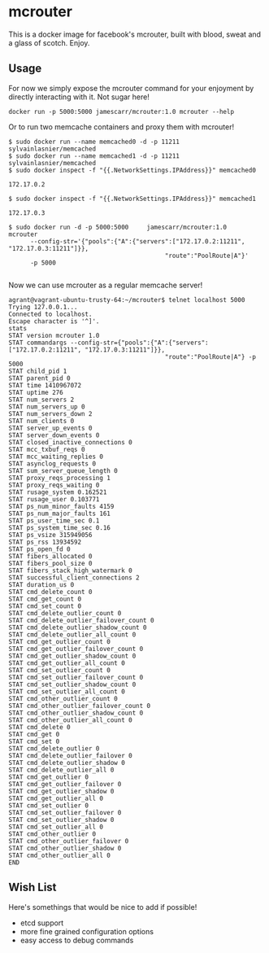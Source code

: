 # mcrouter
This is a docker image for facebook's mcrouter, built with blood, sweat
and a glass of scotch. Enjoy. 

## Usage

For now we simply expose the mcrouter command for your enjoyment by
directly interacting with it. Not sugar here!

```
docker run -p 5000:5000 jamescarr/mcrouter:1.0 mcrouter --help

```

Or to run two memcache containers and proxy them with mcrouter!


```
$ sudo docker run --name memcached0 -d -p 11211 sylvainlasnier/memcached
$ sudo docker run --name memcached1 -d -p 11211 sylvainlasnier/memcached
$ sudo docker inspect -f "{{.NetworkSettings.IPAddress}}" memcached0

172.17.0.2

$ sudo docker inspect -f "{{.NetworkSettings.IPAddress}}" memcached1

172.17.0.3

$ sudo docker run -d -p 5000:5000     jamescarr/mcrouter:1.0     mcrouter 
      --config-str='{"pools":{"A":{"servers":["172.17.0.2:11211", "172.17.0.3:11211"]}},
                                           "route":"PoolRoute|A"}'                             
      -p 5000
      
```

Now we can use mcrouter as a regular memcache server!

```
agrant@vagrant-ubuntu-trusty-64:~/mcrouter$ telnet localhost 5000
Trying 127.0.0.1...
Connected to localhost.
Escape character is '^]'.
stats
STAT version mcrouter 1.0
STAT commandargs --config-str={"pools":{"A":{"servers":["172.17.0.2:11211", "172.17.0.3:11211"]}},
                                           "route":"PoolRoute|A"} -p 5000
STAT child_pid 1
STAT parent_pid 0
STAT time 1410967072
STAT uptime 276
STAT num_servers 2
STAT num_servers_up 0
STAT num_servers_down 2
STAT num_clients 0
STAT server_up_events 0
STAT server_down_events 0
STAT closed_inactive_connections 0
STAT mcc_txbuf_reqs 0
STAT mcc_waiting_replies 0
STAT asynclog_requests 0
STAT sum_server_queue_length 0
STAT proxy_reqs_processing 1
STAT proxy_reqs_waiting 0
STAT rusage_system 0.162521
STAT rusage_user 0.103771
STAT ps_num_minor_faults 4159
STAT ps_num_major_faults 161
STAT ps_user_time_sec 0.1
STAT ps_system_time_sec 0.16
STAT ps_vsize 315949056
STAT ps_rss 13934592
STAT ps_open_fd 0
STAT fibers_allocated 0
STAT fibers_pool_size 0
STAT fibers_stack_high_watermark 0
STAT successful_client_connections 2
STAT duration_us 0
STAT cmd_delete_count 0
STAT cmd_get_count 0
STAT cmd_set_count 0
STAT cmd_delete_outlier_count 0
STAT cmd_delete_outlier_failover_count 0
STAT cmd_delete_outlier_shadow_count 0
STAT cmd_delete_outlier_all_count 0
STAT cmd_get_outlier_count 0
STAT cmd_get_outlier_failover_count 0
STAT cmd_get_outlier_shadow_count 0
STAT cmd_get_outlier_all_count 0
STAT cmd_set_outlier_count 0
STAT cmd_set_outlier_failover_count 0
STAT cmd_set_outlier_shadow_count 0
STAT cmd_set_outlier_all_count 0
STAT cmd_other_outlier_count 0
STAT cmd_other_outlier_failover_count 0
STAT cmd_other_outlier_shadow_count 0
STAT cmd_other_outlier_all_count 0
STAT cmd_delete 0
STAT cmd_get 0
STAT cmd_set 0
STAT cmd_delete_outlier 0
STAT cmd_delete_outlier_failover 0
STAT cmd_delete_outlier_shadow 0
STAT cmd_delete_outlier_all 0
STAT cmd_get_outlier 0
STAT cmd_get_outlier_failover 0
STAT cmd_get_outlier_shadow 0
STAT cmd_get_outlier_all 0
STAT cmd_set_outlier 0
STAT cmd_set_outlier_failover 0
STAT cmd_set_outlier_shadow 0
STAT cmd_set_outlier_all 0
STAT cmd_other_outlier 0
STAT cmd_other_outlier_failover 0
STAT cmd_other_outlier_shadow 0
STAT cmd_other_outlier_all 0
END

```

## Wish List

Here's somethings that would be nice to add if possible!

- etcd support
- more fine grained configuration options
- easy access to debug commands

